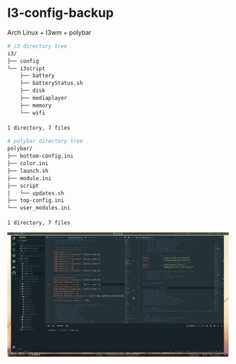 # I3-config-backup
Arch Linux + I3wm + polybar 


``` bash
# i3 directory tree
i3/
├── config
└── i3script
    ├── battery
    ├── batteryStatus.sh
    ├── disk
    ├── mediaplayer
    ├── memory
    └── wifi

1 directory, 7 files
```

``` bash
# polybar directory tree
polybar/
├── bottom-config.ini
├── color.ini
├── launch.sh
├── module.ini
├── script
│   └── updates.sh
├── top-config.ini
└── user_modules.ini

1 directory, 7 files
```

![i3wm.png](https://github.com/evilH2O2/I3-config-backup/blob/master/previews/i3wm.png)
